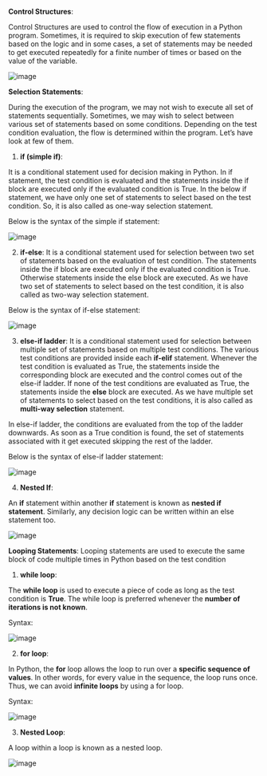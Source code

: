 **Control Structures**:

Control Structures are used to control the flow of execution in a Python program. Sometimes, it is required to skip execution of few statements based on the logic and in some cases, a set of statements may be needed to get executed repeatedly for a finite number of times or based on the value of the variable.

![image](https://docs.oracle.com/cd/A57673_01/DOC/server/doc/PLS23/image009.gif)

**Selection Statements**:

During the execution of the program, we may not wish to execute all set of statements sequentially. Sometimes, we may wish to select between various set of statements based on some conditions. Depending on the test condition evaluation, the flow is determined within the program. Let’s have look at few of them.

1. **if (simple if)**:

It is a conditional statement used for decision making in Python. In if statement, the test condition is evaluated and the statements inside the if block are executed only if the evaluated condition is True. In the below if statement, we have only one set of statements to select based on the test condition. So, it is also called as one-way selection statement.

Below is the syntax of the simple if statement:

![image](https://files.realpython.com/media/t.78f3bacaa261.png)

2. **if-else**:
It is a conditional statement used for selection between two set of statements based on the evaluation of test condition. The statements inside the if block are executed only if the evaluated condition is True. Otherwise statements inside the else block are executed. As we have two set of statements to select based on the test condition, it is also called as two-way selection statement.

Below is the syntax of if-else statement:

![image](https://facingissuesonitcom.files.wordpress.com/2021/03/if-else-statement.jpg)

3. **else-if ladder**:
It is a conditional statement used for selection between multiple set of statements based on multiple test conditions. The various test conditions are provided inside each **if-elif** statement. Whenever the test condition is evaluated as True, the statements inside the corresponding block are executed and the control comes out of the else-if ladder. If none of the test conditions are evaluated as True, the statements inside the **else** block are executed. As we have multiple set of statements to select based on the test conditions, it is also called as **multi-way selection** statement.

In else-if ladder, the conditions are evaluated from the top of the ladder downwards. As soon as a True condition is found, the set of statements associated with it get executed skipping the rest of the ladder.

Below is the syntax of else-if ladder statement:

![image](https://facingissuesonitcom.files.wordpress.com/2021/03/python-else-if-statement.jpg?w=624)

4. **Nested If**:

An **if** statement within another **if** statement is known as **nested if statement**. Similarly, any decision logic can be written within an else statement too.

![image](https://dotnettutorials.net/wp-content/uploads/2021/07/word-image-192.png)



**Looping Statements**:
Looping statements are used to execute the same block of code multiple times in Python based on the test condition


1. **while loop**:

The **while loop** is used to execute a piece of code as long as the test condition is **True**. The while loop is preferred whenever the **number of iterations is not known**.

Syntax:

![image](https://pynative.com/wp-content/uploads/2021/06/while-loop-in-python.png)

2. **for loop**:

In Python, the **for** loop allows the loop to run over a **specific sequence of values**. In other words, for every value in the sequence, the loop runs once. Thus, we can avoid **infinite loops** by using a for loop.

Syntax:

![image](https://pynative.com/wp-content/uploads/2021/06/for-loop-in-python.png)

3. **Nested Loop**:

A loop within a loop is known as a nested loop.

![image](https://pynative.com/wp-content/uploads/2021/06/python-nested-loop.png)